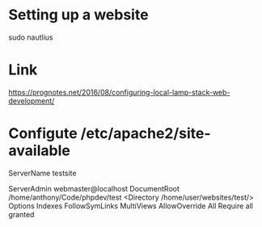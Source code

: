 
# Setting up a website

sudo nautlius

# Link

https://prognotes.net/2016/08/configuring-local-lamp-stack-web-development/

# Configute /etc/apache2/site-available

ServerName testsite

ServerAdmin webmaster@localhost
DocumentRoot /home/anthony/Code/phpdev/test
<Directory /home/user/websites/test/>
    Options Indexes FollowSymLinks MultiViews
    AllowOverride All
    Require all granted
</Directory>